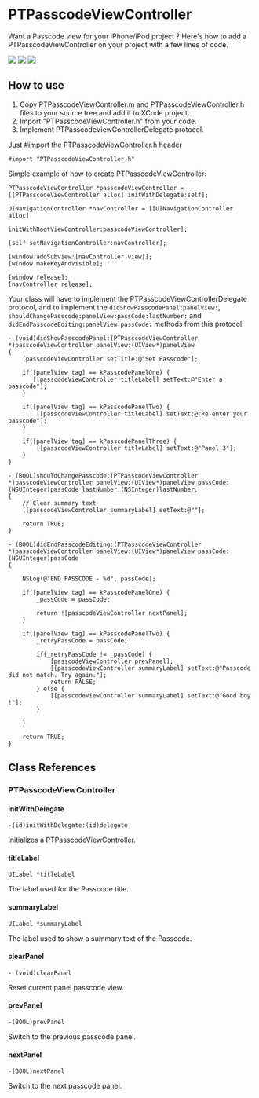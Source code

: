 PTPasscodeViewController
========================

Want a Passcode view for your iPhone/iPod project ? 
Here's how to add a PTPasscodeViewController on your project with a few lines of code.

![](https://dl-web.dropbox.com/get/Public/Passcode1.png?w=2aa8b30c) 
![](https://dl-web.dropbox.com/get/Public/Passcode2.png?w=a97eaea3) 
![](https://dl-web.dropbox.com/get/Public/Passcode3.png?w=4442c6c9) 

How to use
----------

1. Copy PTPasscodeViewController.m and PTPasscodeViewController.h files to your source tree and add it to XCode project.
2. Import "PTPasscodeViewController.h" from your code.
3. Implement PTPasscodeViewControllerDelegate protocol.


Just #import the PTPasscodeViewController.h header

`#import "PTPasscodeViewController.h"`


Simple example of how to create PTPasscodeViewController:

    PTPasscodeViewController *passcodeViewController = [[PTPasscodeViewController alloc] initWithDelegate:self];

    UINavigationController *navController = [[UINavigationController alloc]
                                 initWithRootViewController:passcodeViewController];

    [self setNavigationController:navController];

    [window addSubview:[navController view]];
    [window makeKeyAndVisible];

    [window release];
    [navController release];

Your class will have to implement the PTPasscodeViewControllerDelegate protocol, and to implement the `didShowPasscodePanel:panelView:`, `shouldChangePasscode:panelView:passCode:lastNumber:` and `didEndPasscodeEditing:panelView:passCode:` methods from this protocol:

    - (void)didShowPasscodePanel:(PTPasscodeViewController *)passcodeViewController panelView:(UIView*)panelView
    {
        [passcodeViewController setTitle:@"Set Passcode"];
        
        if([panelView tag] == kPasscodePanelOne) {
           [[passcodeViewController titleLabel] setText:@"Enter a passcode"];
        }

        if([panelView tag] == kPasscodePanelTwo) {
            [[passcodeViewController titleLabel] setText:@"Re-enter your passcode"];
        }

        if([panelView tag] == kPasscodePanelThree) {
            [[passcodeViewController titleLabel] setText:@"Panel 3"];
        }
    }

    - (BOOL)shouldChangePasscode:(PTPasscodeViewController *)passcodeViewController panelView:(UIView*)panelView passCode:(NSUInteger)passCode lastNumber:(NSInteger)lastNumber;
    {
        // Clear summary text
        [[passcodeViewController summaryLabel] setText:@""];

        return TRUE;
    }

    - (BOOL)didEndPasscodeEditing:(PTPasscodeViewController *)passcodeViewController panelView:(UIView*)panelView passCode:(NSUInteger)passCode
    {
        
        NSLog(@"END PASSCODE - %d", passCode);
        
        if([panelView tag] == kPasscodePanelOne) {
            _passCode = passCode;
            
            return ![passcodeViewController nextPanel];
        }

        if([panelView tag] == kPasscodePanelTwo) {
            _retryPassCode = passCode;
            
            if(_retryPassCode != _passCode) {
                [passcodeViewController prevPanel];
                [[passcodeViewController summaryLabel] setText:@"Passcode did not match. Try again."];
                return FALSE;
            } else {
                [[passcodeViewController summaryLabel] setText:@"Good boy !"];    
            }
            
        }
        
        return TRUE;
    }


Class References
----------------

### PTPasscodeViewController

#### initWithDelegate

`-(id)initWithDelegate:(id)delegate`

Initializes a PTPasscodeViewController.

#### titleLabel

`UILabel *titleLabel`

The label used for the Passcode title.

#### summaryLabel

`UILabel *summaryLabel`

The label used to show a summary text of the Passcode.

#### clearPanel

`- (void)clearPanel`

Reset current panel passcode view.

#### prevPanel

`-(BOOL)prevPanel`

Switch to the previous passcode panel.

#### nextPanel

`-(BOOL)nextPanel`

Switch to the next passcode panel.
